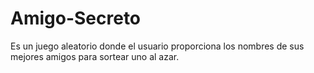 # Amigo-Secreto
Es un juego aleatorio donde el usuario proporciona los nombres de sus mejores amigos para sortear uno al azar.
